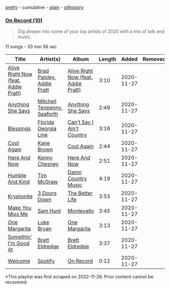 [pretty](/playlists/pretty/37i9dQZF1EOzWgMvuIQ4pQ.md) - cumulative - [plain](/playlists/plain/37i9dQZF1EOzWgMvuIQ4pQ) - [githistory](https://github.githistory.xyz/mackorone/spotify-playlist-archive/blob/main/playlists/plain/37i9dQZF1EOzWgMvuIQ4pQ)

### [On Record \(10\)](https://open.spotify.com/playlist/37i9dQZF1EOzWgMvuIQ4pQ)

> Dig deeper into some of your top artists of 2020 with a mix of talk and music.

11 songs - 33 min 56 sec

| Title | Artist(s) | Album | Length | Added | Removed |
|---|---|---|---|---|---|
| [Alive Right Now \(feat\. Addie Pratt\)](https://open.spotify.com/track/4l2cpm7Q6j2LhCEhE6op5z) | [Brad Paisley](https://open.spotify.com/artist/13YmWQJFwgZrd4bf5IjMY4), [Addie Pratt](https://open.spotify.com/artist/01gZvvYgLQEl81T6eqhjoT) | [Alive Right Now \(feat\. Addie Pratt\)](https://open.spotify.com/album/5v6MGxUyjcgt0oTggw6hgD) | 3:10 | 2020-11-27 |  |
| [Anything She Says](https://open.spotify.com/track/6LQxv30jh0lCISHsPYwqoy) | [Mitchell Tenpenny](https://open.spotify.com/artist/1p6CdzJRoicjRcSdWoB9Qc), [Seaforth](https://open.spotify.com/artist/1ryJB2bhfYjjIt8kqy4BoG) | [Anything She Says](https://open.spotify.com/album/0xuuAAiiNHuLd3QUstmwMQ) | 2:49 | 2020-11-27 |  |
| [Blessings](https://open.spotify.com/track/7dnDBbHKyJNFXoeVwO8KBY) | [Florida Georgia Line](https://open.spotify.com/artist/3b8QkneNDz4JHKKKlLgYZg) | [Can't Say I Ain't Country](https://open.spotify.com/album/64nhe9s692yKECAoMcEQ8U) | 3:18 | 2020-11-27 |  |
| [Cool Again](https://open.spotify.com/track/5P3oaNpPDVLRJsL3152SEs) | [Kane Brown](https://open.spotify.com/artist/3oSJ7TBVCWMDMiYjXNiCKE) | [Cool Again](https://open.spotify.com/album/2uqdv3ixmTDSnH1sZFk3y9) | 2:44 | 2020-11-27 |  |
| [Here And Now](https://open.spotify.com/track/0NSwXfEWMG7HIRvXioGu03) | [Kenny Chesney](https://open.spotify.com/artist/3grHWM9bx2E9vwJCdlRv9O) | [Here And Now](https://open.spotify.com/album/0CBezlC6aZNKVf2554t53k) | 2:51 | 2020-11-27 |  |
| [Humble And Kind](https://open.spotify.com/track/4Pn0JlCUusD2QHjADuOzuV) | [Tim McGraw](https://open.spotify.com/artist/6roFdX1y5BYSbp60OTJWMd) | [Damn Country Music](https://open.spotify.com/album/4js8lX2b3DBIfixMCPABC4) | 4:19 | 2020-11-27 |  |
| [Kryptonite](https://open.spotify.com/track/6ZOBP3NvffbU4SZcrnt1k6) | [3 Doors Down](https://open.spotify.com/artist/2RTUTCvo6onsAnheUk3aL9) | [The Better Life](https://open.spotify.com/album/5gO2acKSOaJnP0Mcy8IpU6) | 3:53 | 2020-11-27 |  |
| [Make You Miss Me](https://open.spotify.com/track/0xwPzLmBAYro8BUz7MrtAo) | [Sam Hunt](https://open.spotify.com/artist/2kucQ9jQwuD8jWdtR9Ef38) | [Montevallo](https://open.spotify.com/album/0V7c0hnrLUFJyHNtjiAT2E) | 3:45 | 2020-11-27 |  |
| [One Margarita](https://open.spotify.com/track/6NhS5LwYbJ6xD7BGvlWRJO) | [Luke Bryan](https://open.spotify.com/artist/0BvkDsjIUla7X0k6CSWh1I) | [One Margarita](https://open.spotify.com/album/6BOJ3r1s8u63at3Ou7HaVw) | 3:13 | 2020-11-27 |  |
| [Somethin' I'm Good At](https://open.spotify.com/track/6DRsEO5yuEGBF87qpyMB4d) | [Brett Eldredge](https://open.spotify.com/artist/0qSX3s5pJnAlSsgsCne8Cz) | [Brett Eldredge](https://open.spotify.com/album/1NUKNYLtePSiZnQj0QeZlo) | 3:37 | 2020-11-27 |  |
| [Welcome](https://open.spotify.com/track/5OyDrpEkADJhlSvnopHuQ8) | [Spotify](https://open.spotify.com/artist/5UUG83KSlqPhrBssrducWV) | [On Record](https://open.spotify.com/album/6Tja0wl37TsdQx2o6Ev5zH) | 0:12 | 2020-11-27 |  |

\*This playlist was first scraped on 2022-11-26. Prior content cannot be recovered.
